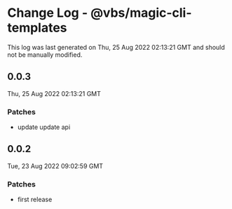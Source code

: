# Change Log - @vbs/magic-cli-templates

This log was last generated on Thu, 25 Aug 2022 02:13:21 GMT and should not be manually modified.

## 0.0.3
Thu, 25 Aug 2022 02:13:21 GMT

### Patches

- update update api

## 0.0.2
Tue, 23 Aug 2022 09:02:59 GMT

### Patches

- first release

